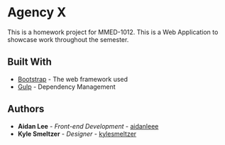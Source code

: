 # Agency X

This is a homework project for MMED-1012. This is a Web Application to showcase work throughout the semester.

## Built With

* [Bootstrap](http://getbootstrap.com) - The web framework used
* [Gulp](https://gulpjs.com) - Dependency Management

## Authors
* **Aidan Lee** - *Front-end Development* - [aidanleee](https://github.com/aidanleee)
* **Kyle Smeltzer** - *Designer* - [kylesmeltzer](https://github.com/kylesmeltzer)

